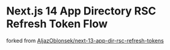 # Next.js 14 App Directory RSC Refresh Token Flow

forked from [AljazOblonsek/next-13-app-dir-rsc-refresh-tokens](https://github.com/AljazOblonsek/next-13-app-dir-rsc-refresh-tokens)


